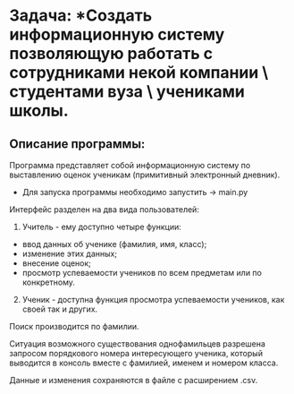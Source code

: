 # Задача: *Создать информационную систему позволяющую работать с сотрудниками некой компании \ студентами вуза \ учениками школы.

## Описание программы:

Программа представляет собой информационную систему по выставлению оценок ученикам (примитивный электронный дневник).

- Для запуска программы необходимо запустить -> main.py

Интерфейс разделен на два вида пользователей:
1. Учитель - ему доступно четыре функции:
- ввод данных об ученике (фамилия, имя, класс);
- изменение этих данных;
- внесение оценок;
- просмотр успеваемости учеников по всем предметам или по конкретному.

2. Ученик - доступна функция просмотра успеваемости учеников, как своей так и других.

Поиск производится по фамилии.

Ситуация возможного существования однофамильцев разрешена запросом порядкового номера интересующего ученика, который выводится в консоль вместе с фамилией, именем и номером класса.

Данные и изменения сохраняются в файле с расширением .csv.